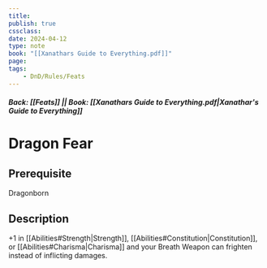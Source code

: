 ```yaml
---
title:
publish: true
cssclass:
date: 2024-04-12
type: note
book: "[[Xanathars Guide to Everything.pdf]]"
page: 
tags:
    - DnD/Rules/Feats
---
```


##### Back: [[Feats]] || Book: [[Xanathars Guide to Everything.pdf|Xanathar's Guide to Everything]]

# Dragon Fear


## Prerequisite 
Dragonborn

## Description
+1 in [[Abilities#Strength|Strength]], [[Abilities#Constitution|Constitution]], or [[Abilities#Charisma|Charisma]] and your Breath Weapon can frighten instead of inflicting damages.